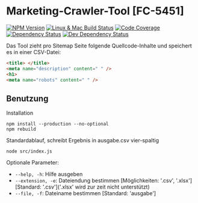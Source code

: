 # Marketing-Crawler-Tool [FC-5451]

[![NPM Version][npm-image]][npm-url]
[![Linux & Mac Build Status][travis-image]][travis-url]
[![Code Coverage][codecov-image]][codecov-url]
[![Dependency Status][david-image]][david-url]
[![Dev Dependency Status][david-dev-image]][david-dev-url]

Das Tool zieht pro Sitemap Seite folgende Quellcode-Inhalte und speichert es in einer CSV-Datei:
```html
<title> </title>
<meta name="description" content=" " />
<h1>
<meta name="robots" content=" " />
```

## Benutzung

Installation

```
npm install --production --no-optional
npm rebuild
```

Standardablauf, schreibt Ergebnis in ausgabe.csv vier-spaltig

```
node src/index.js 
```

Optionale Parameter:

* `--help, -h`: Hilfe ausgeben
* `--extension, -e`: Dateiendung bestimmen [Möglichkeiten: '.csv', '.xlsx'][Standard: '.csv']('.xlsx' wird zur zeit nicht unterstützt)
* `--file, -f`: Dateiname bestimmen [Standard: 'ausgabe']

[npm-url]: https://npmjs.org/package/node-version-check
[npm-image]: https://img.shields.io/npm/v/node-version-check.svg
[travis-url]: https://travis-ci.org/SimenB/node-version-check
[travis-image]: https://img.shields.io/travis/SimenB/node-version-check/master.svg?maxAge=2592000
[appveyor-url]: https://ci.appveyor.com/project/SimenB/node-version-check
[appveyor-image]: https://ci.appveyor.com/api/projects/status/leljtwqeg3x55v22/branch/master?svg=true
[codecov-url]: https://codecov.io/gh/SimenB/node-version-check
[codecov-image]: https://img.shields.io/codecov/c/github/SimenB/node-version-check/master.svg
[david-url]: https://david-dm.org/SimenB/node-version-check
[david-image]: https://img.shields.io/david/SimenB/node-version-check.svg
[david-dev-url]: https://david-dm.org/SimenB/node-version-check?type=dev
[david-dev-image]: https://img.shields.io/david/dev/SimenB/node-version-check.svg
[greenkeeper-url]: https://greenkeeper.io/
[greenkeeper-image]: https://badges.greenkeeper.io/SimenB/node-version-check.svg
